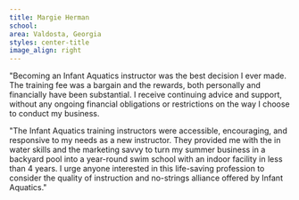 ```yaml
---
title: Margie Herman
school:
area: Valdosta, Georgia 
styles: center-title
image_align: right
---
```


"Becoming an Infant Aquatics instructor was the best decision I ever made. The training fee was a bargain and the rewards, both personally and financially have been substantial. I receive continuing advice and support, without any ongoing financial obligations or restrictions on the way I choose to conduct my business.

"The Infant Aquatics training instructors were accessible, encouraging, and responsive to my needs as a new instructor. They provided me with the in water skills and the marketing savvy to turn my summer business in a backyard pool into a year-round swim school with an indoor facility in less than 4 years. I urge anyone interested in this life-saving profession to consider the quality of instruction and no-strings alliance offered by Infant Aquatics."